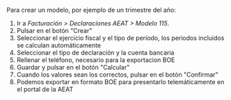 Para crear un modelo, por ejemplo de un trimestre del año:

1.  Ir a *Facturación \> Declaraciones AEAT \> Modelo 115*.
2.  Pulsar en el botón "Crear"
3.  Seleccionar el ejercicio fiscal y el tipo de período, los periodos
    incluidos se calculan automáticamente
4.  Seleccionar el tipo de declaración y la cuenta bancaria
5.  Rellenar el teléfono, necesario para la exportacion BOE
6.  Guardar y pulsar en el botón "Calcular"
7.  Cuando los valores sean los correctos, pulsar en el botón
    "Confirmar"
8.  Podemos exportar en formato BOE para presentarlo telemáticamente en
    el portal de la AEAT
